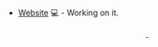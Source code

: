 - [Website](https://) 💻 - Working on it.

<p align="center">
  <a href="https://github.com/anuraghazra/github-readme-stats">
    <img
      align="center"
      src=""
    />
  </a>
  <a href="">
    <img
      align="center"
